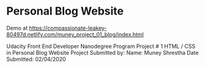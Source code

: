 # Personal Blog Website

Demo at https://compassionate-leakey-80497d.netlify.com/muney_project_01_blog/index.html

Udacity Front End Developer Nanodegree Program
Project # 1  HTML / CSS in Personal Blog Website
Project Submitted by: 
Name: Muney Shrestha
Date Submitted: 02/04/2020
